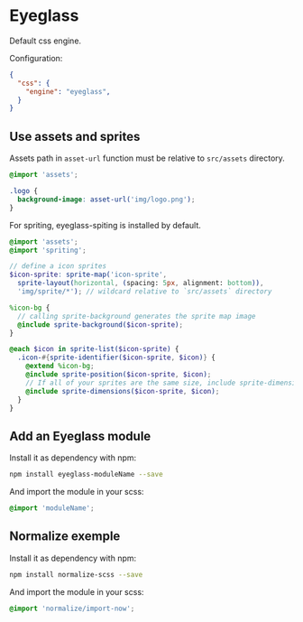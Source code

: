 
Eyeglass
===============================================================================

Default css engine.

Configuration:
```json
{
  "css": {
    "engine": "eyeglass",
  }
}
```


Use assets and sprites
-------------------------------------------------------------------------------

Assets path in `asset-url` function must be relative to `src/assets` directory.

```scss
@import 'assets';

.logo {
  background-image: asset-url('img/logo.png');
}
```

For spriting, eyeglass-spiting is installed by default.

```scss
@import 'assets';
@import 'spriting';

// define a icon sprites
$icon-sprite: sprite-map('icon-sprite',
  sprite-layout(horizontal, (spacing: 5px, alignment: bottom)),
  'img/sprite/*'); // wildcard relative to `src/assets` directory

%icon-bg {
  // calling sprite-background generates the sprite map image
  @include sprite-background($icon-sprite);
}

@each $icon in sprite-list($icon-sprite) {
  .icon-#{sprite-identifier($icon-sprite, $icon)} {
    @extend %icon-bg;
    @include sprite-position($icon-sprite, $icon);
    // If all of your sprites are the same size, include sprite-dimensions() n %icon-bg
    @include sprite-dimensions($icon-sprite, $icon);
  }
}
```


Add an Eyeglass module
-------------------------------------------------------------------------------

Install it as dependency with npm:
```bash
npm install eyeglass-moduleName --save
```

And import the module in your scss:
```scss
@import 'moduleName';
```


Normalize exemple
-------------------------------------------------------------------------------

Install it as dependency with npm:
```bash
npm install normalize-scss --save
```

And import the module in your scss:
```scss
@import 'normalize/import-now';
```



